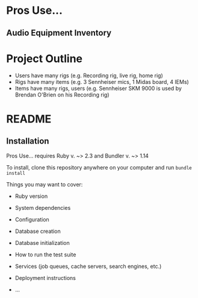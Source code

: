 # Pros Use... 
## Audio Equipment Inventory

# Project Outline
* Users have many rigs (e.g. Recording rig, live rig, home rig)
* Rigs have many items (e.g. 3 Sennheiser mics, 1 Midas board, 4 IEMs)
* Items have many rigs, users (e.g. Sennheiser SKM 9000 is used by Brendan O'Brien on his Recording rig)

# README

## Installation

Pros Use... requires Ruby v. ~> 2.3 and Bundler v. ~> 1.14

To install, clone this repository anywhere on your computer and run `bundle install`

Things you may want to cover:

* Ruby version

* System dependencies

* Configuration

* Database creation

* Database initialization

* How to run the test suite

* Services (job queues, cache servers, search engines, etc.)

* Deployment instructions

* ...
